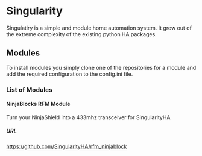 # Singularity #
Singulatiry is a simple and module home automation system. It grew out of the extreme complexity of the existing python HA packages.

## Modules ##
To install modules you simply clone one of the repositories for a module and add the required configuration to the config.ini file.

### List of Modules ###
#### NinjaBlocks RFM Module ####
Turn your NinjaShield into a 433mhz transceiver for SingularityHA
##### URL ######
https://github.com/SingularityHA/rfm_ninjablock
